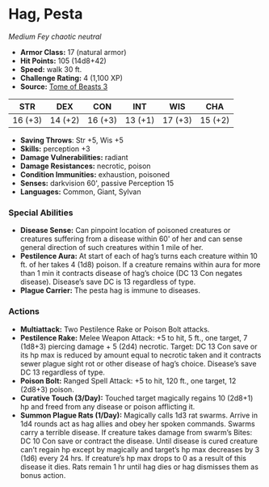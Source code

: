 # Hag, Pesta

*Medium* *Fey* *chaotic neutral*

- **Armor Class:** 17 (natural armor)
- **Hit Points:** 105 (14d8+42)
- **Speed:** walk 30 ft.
- **Challenge Rating:** 4 (1,100 XP)
- **Source:** [Tome of Beasts 3](https://koboldpress.com/kpstore/product/tome-of-beasts-2-for-5th-edition/)

| STR | DEX | CON | INT | WIS | CHA |
| --- | --- | --- | --- | --- | --- |
| 16 (+3) | 14 (+2) | 16 (+3) | 13 (+1) | 17 (+3) | 15 (+2) |

- **Saving Throws**: Str +5, Wis +5
- **Skills:** perception +3
- **Damage Vulnerabilities:** radiant
- **Damage Resistances:** necrotic, poison
- **Condition Immunities:** exhaustion, poisoned
- **Senses:** darkvision 60', passive Perception 15
- **Languages:** Common, Giant, Sylvan
### Special Abilities
- **Disease Sense:** Can pinpoint location of poisoned creatures or creatures suffering from a disease within 60' of her and can sense general direction of such creatures within 1 mile of her.
- **Pestilence Aura:** At start of each of hag’s turns each creature within 10 ft. of her takes 4 (1d8) poison. If a creature remains within aura for more than 1 min it contracts disease of hag’s choice (DC 13 Con negates disease). Disease’s save DC is 13 regardless of type.
- **Plague Carrier:** The pesta hag is immune to diseases.
### Actions
- **Multiattack:** Two Pestilence Rake or Poison Bolt attacks.
- **Pestilence Rake:** Melee Weapon Attack: +5 to hit, 5 ft., one target, 7 (1d8+3) piercing damage + 5 (2d4) necrotic. Target: DC 13 Con save or its hp max is reduced by amount equal to necrotic taken and it contracts sewer plague sight rot or other disease of hag’s choice. Disease’s save DC 13 regardless of type.
- **Poison Bolt:** Ranged Spell Attack: +5 to hit, 120 ft., one target, 12 (2d8+3) poison.
- **Curative Touch (3/Day):** Touched target magically regains 10 (2d8+1) hp and freed from any disease or poison afflicting it.
- **Summon Plague Rats (1/Day):** Magically calls 1d3 rat swarms. Arrive in 1d4 rounds act as hag allies and obey her spoken commands. Swarms carry a terrible disease. If creature takes damage from swarm’s Bites: DC 10 Con save or contract the disease. Until disease is cured creature can’t regain hp except by magically and target’s hp max decreases by 3 (1d6) every 24 hrs. If creature’s hp max drops to 0 as a result of this disease it dies. Rats remain 1 hr until hag dies or hag dismisses them as bonus action.
